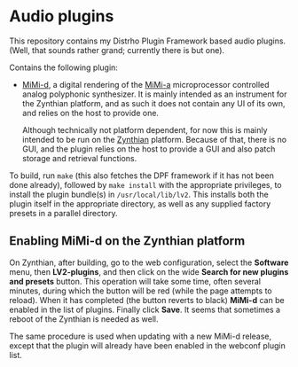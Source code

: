 Audio plugins
=============

This repository contains my Distrho Plugin Framework based audio plugins.
(Well, that sounds rather grand; currently there is but one).

Contains the following plugin:

* [MiMi-d](https://butoba.net/homepage/mimid.html),
  a digital rendering of the [MiMi-a](https://butoba.net/homepage/mimia.html)
  microprocessor controlled analog polyphonic synthesizer.
  It is mainly intended as an instrument for the Zynthian platform, and as
  such it does not contain any UI of its own, and relies on the host to provide
  one. 

  Although technically not platform dependent, for now this is mainly intended
  to be run on the [Zynthian](https://zynthian.org/) platform. Because
  of that, there is no GUI, and the plugin relies on the host to provide
  a GUI and also patch storage and retrieval functions.

To build, run `make` (this also fetches the DPF framework if it
has not been done already), followed by `make install` with the appropriate
privileges, to install the plugin bundle(s) in `/usr/local/lib/lv2`. 
This installs both the plugin itself in the appropriate directory, as
well as any supplied factory presets in a parallel directory.

Enabling MiMi-d on the Zynthian platform
----------------------------------------

On Zynthian, after building, go to the web configuration, select
the **Software** menu, then **LV2-plugins**, and then click on the wide
**Search for new plugins and presets** button. 
This operation will take some time, often several minutes, during which
the button will be red (while the page attempts to reload). When it
has completed (the button reverts to black) **MiMi-d** can be enabled
in the list of plugins. Finally click **Save**.
It seems that sometimes a reboot of the Zynthian is needed as well.

The same procedure is used when updating with a new MiMi-d release, except
that the plugin will already have been enabled in the webconf plugin
list.
